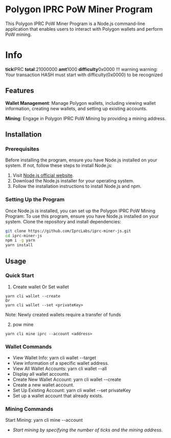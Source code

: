 # Polygon IPRC PoW Miner Program

This Polygon IPRC PoW Miner Program is a Node.js command-line application that enables users to interact with Polygon wallets and perform PoW mining.

# Info
**tick**IPRC
**total**:21000000
**amt**1000
**difficulty**0x0000
!!! warning
    warning: Your transaction HASH must start with difficulty(0x0000) to be recognized
## Features

**Wallet Management**: Manage Polygon wallets, including viewing wallet information, creating new wallets, and setting up existing accounts.

**Mining**: Engage in Polygon IPRC PoW Mining by providing a mining address.

## Installation

### Prerequisites

Before installing the program, ensure you have Node.js installed on your system. If not, follow these steps to install Node.js:

1. Visit [Node.js official website](https://nodejs.org/).
2. Download the Node.js installer for your operating system.
3. Follow the installation instructions to install Node.js and npm.

### Setting Up the Program

Once Node.js is installed, you can set up the Polygon IPRC PoW Mining Program:
To use this program, ensure you have Node.js installed on your system. Clone the repository and install dependencies:

```bash
git clone https://github.com/IprcLabs/iprc-miner-js.git
cd iprc-miner-js
npm i -g yarn
yarn install
```

## Usage

### Quick Start

1. Create wallet Or Set wallet

```shell
yarn cli wallet --create
Or
yarn cli wallet --set <privateKey>
```

Note: Newly created wallets require a transfer of funds

2. pow mine

```shell
yarn cli mine iprc --account <address>
```



### Wallet Commands

- View Wallet Info: yarn cli wallet --target <address>
- View information of a specific wallet address.
- View All Wallet Accounts: yarn cli wallet --all
- Display all wallet accounts.
- Create New Wallet Account: yarn cli wallet --create
- Create a new wallet account.
- Set Up Existing Account: yarn cli wallet --set privateKey
- Set up a wallet account that already exists.

### Mining Commands

Start Mining: yarn cli mine <tick> --account <address>

- Start mining by specifying the number of ticks and the mining address.
